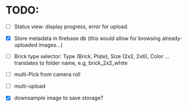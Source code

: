 # TODO:

- [ ] Status view: display progress, error for upload.
- [x] Store metadata in firebase db (this would allow for browsing already-uploaded images...)
- [ ] Brick type selector:  Type (Brick, Plate), Size (2x2, 2x6), Color ... translates to folder name, e.g, brick_2x2_white
- [ ] multi-Pick from camera roll
- [ ] multi-upload
- [x] downsample image to save storage?

